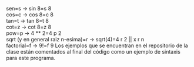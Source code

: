 sen=s -> sin 8=s 8 <br>
cos=c -> cos 8=c 8 <br>
tan=t -> tan 8=t 8 <br>
cot=z -> cot 8=z 8 <br>
pow=p -> 4 ** 2=4 p 2 <br>
sqrt (y en general raiz n-esima)=r -> sqrt(4)=4 r 2 || x r n <br>
factorial=f -> 9!=f 9
Los ejemplos que se encuentran en el repositorio de la clase están comentados al final del código como un ejemplo de sintaxis para este programa.

